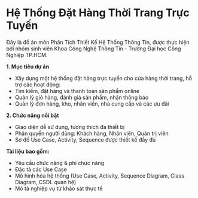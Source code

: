 # Hệ Thống Đặt Hàng Thời Trang Trực Tuyến
Đây là đồ án môn Phân Tích Thiết Kế Hệ Thống Thông Tin, được thực hiện bởi nhóm sinh viên Khoa Công Nghệ Thông Tin - Trường Đại học Công Nghiệp TP.HCM.

**1. Mục tiêu dự án**
+ Xây dựng một hệ thống đặt hàng trực tuyến cho cửa hàng thời trang, hỗ trợ các hoạt động:
+ Tìm kiếm, đặt hàng và thanh toán sản phẩm online
+ Quản lý giỏ hàng, đánh giá sản phẩm, nhận thông báo
+ Quản lý đơn hàng, kho, nhân viên, nhà cung cấp và các ưu đãi

**2. Chức năng nổi bật**
+ Giao diện dễ sử dụng, tương thích đa thiết bị
+ Phân quyền người dùng: Khách hàng, Nhân viên, Quản trị viên
+ Sơ đồ Use Case, Activity, Sequence được thiết kế đầy đủ

**Tài liệu bao gồm:**
+ Yêu cầu chức năng & phi chức năng
+ Đặc tả các Use Case
+ Mô hình hóa hệ thống (Use Case, Activity, Sequence Diagram, Class Diagram, CSDL quan hệ)
+ Mô tả nghiệp vụ từ khảo sát thực tế
